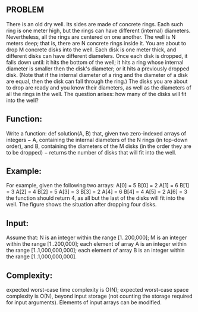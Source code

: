 **PROBLEM**
----------------

There is an old dry well. Its sides are made of concrete rings. Each such ring is one meter high, but the rings can have different (internal) diameters. Nevertheless, all the rings are centered on one another. The well is N meters deep; that is, there are N concrete rings inside it.
You are about to drop M concrete disks into the well. Each disk is one meter thick, and different disks can have different diameters. Once each disk is dropped, it falls down until:
it hits the bottom of the well;
it hits a ring whose internal diameter is smaller then the disk's diameter; or
it hits a previously dropped disk.
(Note that if the internal diameter of a ring and the diameter of a disk are equal, then the disk can fall through the ring.)
The disks you are about to drop are ready and you know their diameters, as well as the diameters of all the rings in the well. The question arises: how many of the disks will fit into the well?

Function:
--------------
Write a function:
def solution(A, B)
that, given two zero-indexed arrays of integers − A, containing the internal diameters of the N rings (in top-down order), and B, containing the diameters of the M disks (in the order they are to be dropped) − returns the number of disks that will fit into the well.

Example:
--------------
For example, given the following two arrays:
  A[0] = 5    B[0] = 2
  A[1] = 6    B[1] = 3
  A[2] = 4    B[2] = 5
  A[3] = 3    B[3] = 2
  A[4] = 6    B[4] = 4
  A[5] = 2
  A[6] = 3
the function should return 4, as all but the last of the disks will fit into the well. The figure shows the situation after dropping four disks.


Input:
-----------
Assume that:
N is an integer within the range [1..200,000];
M is an integer within the range [1..200,000];
each element of array A is an integer within the range [1..1,000,000,000];
each element of array B is an integer within the range [1..1,000,000,000].

Complexity:
--------------
expected worst-case time complexity is O(N);
expected worst-case space complexity is O(N), beyond input storage (not counting the storage required for input arguments).
Elements of input arrays can be modified.
